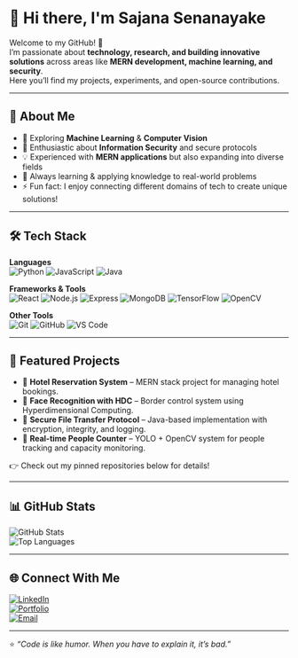 # 👋 Hi there, I'm Sajana Senanayake  

Welcome to my GitHub! 🚀  
I’m passionate about **technology, research, and building innovative solutions** across areas like **MERN development, machine learning, and security**.  
Here you’ll find my projects, experiments, and open-source contributions.  

---

## 🌟 About Me
- 🤖 Exploring **Machine Learning** & **Computer Vision**
- 🔐 Enthusiastic about **Information Security** and secure protocols
- 💡 Experienced with **MERN applications** but also expanding into diverse fields
- 🌱 Always learning & applying knowledge to real-world problems  
- ⚡ Fun fact: I enjoy connecting different domains of tech to create unique solutions!  

---

## 🛠️ Tech Stack
**Languages**  
![Python](https://img.shields.io/badge/Python-3776AB?style=for-the-badge&logo=python&logoColor=white)
![JavaScript](https://img.shields.io/badge/JavaScript-F7DF1E?style=for-the-badge&logo=javascript&logoColor=black)
![Java](https://img.shields.io/badge/Java-007396?style=for-the-badge&logo=java&logoColor=white)

**Frameworks & Tools**  
![React](https://img.shields.io/badge/React-20232A?style=for-the-badge&logo=react&logoColor=61DAFB)
![Node.js](https://img.shields.io/badge/Node.js-339933?style=for-the-badge&logo=node.js&logoColor=white)
![Express](https://img.shields.io/badge/Express-000000?style=for-the-badge&logo=express&logoColor=white)
![MongoDB](https://img.shields.io/badge/MongoDB-4EA94B?style=for-the-badge&logo=mongodb&logoColor=white)
![TensorFlow](https://img.shields.io/badge/TensorFlow-FF6F00?style=for-the-badge&logo=tensorflow&logoColor=white)
![OpenCV](https://img.shields.io/badge/OpenCV-5C3EE8?style=for-the-badge&logo=opencv&logoColor=white)

**Other Tools**  
![Git](https://img.shields.io/badge/Git-F05032?style=for-the-badge&logo=git&logoColor=white)
![GitHub](https://img.shields.io/badge/GitHub-181717?style=for-the-badge&logo=github&logoColor=white)
![VS Code](https://img.shields.io/badge/VSCode-0078d7?style=for-the-badge&logo=visual-studio-code&logoColor=white)

---

## 📌 Featured Projects
- 🏨 **Hotel Reservation System** – MERN stack project for managing hotel bookings.  
- 🧠 **Face Recognition with HDC** – Border control system using Hyperdimensional Computing.  
- 🔐 **Secure File Transfer Protocol** – Java-based implementation with encryption, integrity, and logging.  
- 🎥 **Real-time People Counter** – YOLO + OpenCV system for people tracking and capacity monitoring.  

👉 Check out my pinned repositories below for details!

---

## 📊 GitHub Stats
![GitHub Stats](https://github-readme-stats.vercel.app/api?username=Sajana4197&show_icons=true&theme=tokyonight)  
![Top Languages](https://github-readme-stats.vercel.app/api/top-langs/?username=Sajana4197&layout=compact&theme=tokyonight)

---

## 🌐 Connect With Me
[![LinkedIn](https://img.shields.io/badge/LinkedIn-0A66C2?style=for-the-badge&logo=linkedin&logoColor=white)](https://www.linkedin.com/in/sajana-senanayake/)  
[![Portfolio](https://img.shields.io/badge/Portfolio-000000?style=for-the-badge&logo=vercel&logoColor=white)](https://your-portfolio-link.com)  
[![Email](https://img.shields.io/badge/Email-D14836?style=for-the-badge&logo=gmail&logoColor=white)](mailto:sjnsenanayake@gmail.com)  

---

⭐️ *“Code is like humor. When you have to explain it, it’s bad.”*  
